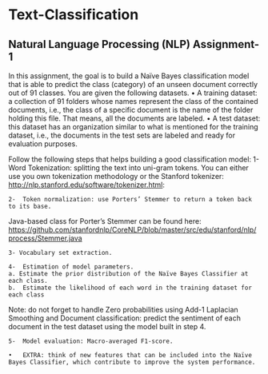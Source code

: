 # Text-Classification

Natural Language Processing (NLP) 
Assignment-1
------------------------------------------------------------------------------------------------------------------------------------------
In this assignment, the goal is to build a Naïve Bayes classification model that is able to predict the class (category) of an unseen document correctly out of 91 classes. You are given the following datasets.
	•	A training dataset: a collection of 91 folders whose names represent the class of the contained documents, i.e., the class of a specific document is the name of the folder holding this file. That means, all the documents are labeled.
	•	A test dataset: this dataset has an organization similar to what is mentioned for the training dataset, i.e., the documents in the test sets are labeled and ready for evaluation purposes.
 
Follow the following steps that helps building a good classification model:
	1-	Word Tokenization: splitting the text into uni-gram tokens.
You can either use you own tokenization methodology or the Stanford tokenizer: http://nlp.stanford.edu/software/tokenizer.html:

	2-	Token normalization: use Porters’ Stemmer to return a token back to its base.
Java-based class for Porter’s Stemmer can be found here:
https://github.com/stanfordnlp/CoreNLP/blob/master/src/edu/stanford/nlp/process/Stemmer.java

	3- Vocabulary set extraction.

	4- 	Estimation of model parameters.
	a. Estimate the prior distribution of the Naïve Bayes Classifier at each class. 
	b.	Estimate the likelihood of each word in the training dataset for each class
Note: do not forget to handle Zero probabilities using Add-1 Laplacian Smoothing and
		Document classification: predict the sentiment of each document in the test dataset using the model built in step 4.

	5-	Model evaluation: Macro-averaged F1-score.

	•	EXTRA: think of new features that can be included into the Naïve Bayes Classifier, which contribute to improve the system performance.
